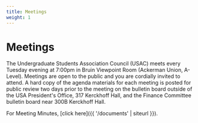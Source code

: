 ```yaml
---
title: Meetings
weight: 1
---
```


# Meetings

The Undergraduate Students Association Council (USAC) meets every Tuesday evening at 7:00pm in Bruin Viewpoint Room (Ackerman Union, A-Level). Meetings are open to the public and you are cordially invited to attend. A hard copy of the agenda materials for each meeting is posted for public review two days prior to the meeting on the bulletin board outside of the USA President's Office, 317 Kerckhoff Hall, and the Finance Committee bulletin board near 300B Kerckhoff Hall.

For Meeting Minutes, [click here]({{ '/documents' | siteurl }}).
